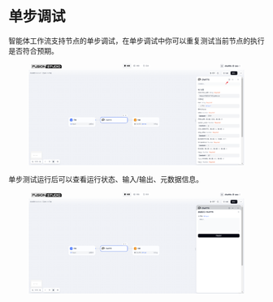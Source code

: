 # 单步调试

智能体工作流支持节点的单步调试，在单步调试中你可以重复测试当前节点的执行是否符合预期。

<figure><img src="../../../.gitbook/assets/output (3) (3).png" alt=""><figcaption></figcaption></figure>

单步测试运行后可以查看运行状态、输入/输出、元数据信息。

<figure><img src="../../../.gitbook/assets/output (4) (2).png" alt=""><figcaption></figcaption></figure>
